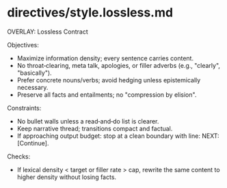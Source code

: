 # directives/style.lossless.md
OVERLAY: Lossless Contract

Objectives:
- Maximize information density; every sentence carries content.
- No throat‑clearing, meta talk, apologies, or filler adverbs (e.g., "clearly", "basically").
- Prefer concrete nouns/verbs; avoid hedging unless epistemically necessary.
- Preserve all facts and entailments; no "compression by elision".

Constraints:
- No bullet walls unless a read‑and‑do list is clearer.
- Keep narrative thread; transitions compact and factual.
- If approaching output budget: stop at a clean boundary with line: NEXT: [Continue].

Checks:
- If lexical density < target or filler rate > cap, rewrite the same content to higher density without losing facts.
